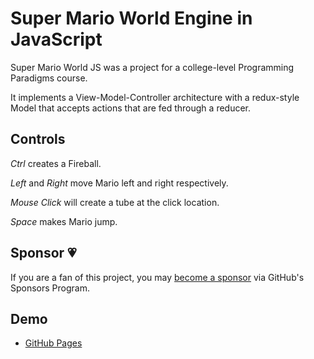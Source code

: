 # Super Mario World Engine in JavaScript
Super Mario World JS was a project for a college-level Programming Paradigms course.

It implements a View-Model-Controller architecture with a redux-style Model that accepts actions that are fed through a reducer.

## Controls

_Ctrl_ creates a Fireball.

_Left_ and _Right_ move Mario left and right respectively.

_Mouse Click_ will create a tube at the click location.

_Space_ makes Mario jump.

## Sponsor 💗

If you are a fan of this project, you may
[become a sponsor](https://github.com/sponsors/CharlesStover)
via GitHub's Sponsors Program.

## Demo
* [GitHub Pages](https://charlesstover.github.io/super-mario-world-js/)
